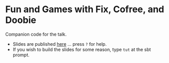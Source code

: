 # Fun and Games with Fix, Cofree, and Doobie

Companion code for the talk.

- Slides are published [here](http://tpolecat.github.io/presentations/cofree/slides.html) ... press `?` for help.
- If you wish to build the slides for some reason, type `tut` at the sbt prompt.

